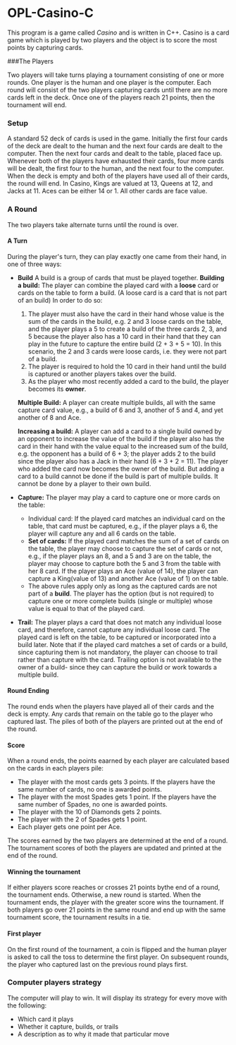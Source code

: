 # OPL-Casino-C

This program is a game called *Casino* and is written in C++.  Casino is a card game which is played by two players and the object is to score the most points by capturing cards.

###The Players

Two players will take turns playing a tournament consisting of one or more rounds. One player is the human and one player is the computer. Each round will consist of the two players capturing cards until there are no more cards left in the deck. Once one of the players reach 21 points, then the tournament will end.

### Setup

A standard 52 deck of cards is used in the game. Initially the first four cards of the deck are dealt to the human and the next four cards are dealt to the computer. Then the next four cards and dealt to the table, placed face up.  Whenever both of the players have exhausted their cards, four more cards will be dealt, the first four to the human, and the next four to the computer. When the deck is empty and both of the players have used all of their cards, the round will end. In Casino, Kings are valued at 13, Queens at 12, and Jacks at 11. Aces can be either 14 or 1. All other cards are face value.

### A Round
The two players take alternate turns until the round is over.

#### A Turn

During the player's turn, they can play exactly one came from their hand, in one of three ways:

- **Build** A build is a group of cards that must be played together.
	**Building a build:** The player can combine the played card with a **loose** card or cards on the table to form a build. (A loose card is a card that is not part of an build) In order to do so:
	1. The player must also have the card in their hand whose value is the sum of the cards in the build, e.g. 2 and 3 loose cards on the table, and the player plays a 5 to create a build of the three cards 2, 3, and 5 because the player also has a 10 card in their hand that they can play in the future to capture the entire build (2 + 3 + 5 = 10). In this scenario, the 2 and 3 cards were loose cards, i.e. they were not part of a build.
	2. The player is required to hold the 10 card in their hand until the build is captured or another players takes over the build.
	3. As the player who most recently added a card to the build, the player becomes its **owner**.

	**Multiple Build:** A player can create multiple builds, all with the same capture card value, e.g., a build of 6 and 3, another of 5 and 4, and yet another of 8 and Ace.

	**Increasing a build:** A player can add a card to a single build owned by an opponent to increase the value of the build if the player also has the card in their hand with the value equal to the increased sum of the build, e.g. the opponent has a build of 6 + 3; the player adds 2 to the build since the player also has a Jack in their hand (6 + 3 + 2 = 11). The player who added the card now becomes the owner of the build. But adding a card to a build cannot be done if the build is part of multiple builds. It cannot be done by a player to their own build.
- **Capture:** The player may play a card to capture one or more cards on the table:
	- Individual card: If the played card matches an individual card on the table, that card must be captured, e.g., if the player plays a 6, the player will capture any and all 6 cards on the table.
	- **Set of cards:** If the played card matches the sum of a set of cards on the table, the player may choose to capture the set of cards or not, e.g., if the player plays an 8, and a 5 and 3 are on the table,  the player may choose to capture both the 5 and 3 from the table with her 8 card. If the player plays an Ace (value of 14), the player can capture a King(value of 13) and another Ace (value of 1) on the table.
	- The above rules apply only as long as the captured cards are not part of a **build**. The player has the option (but is not required) to capture one or more complete builds (single or multiple) whose value is equal to that of the played card.

- **Trail:** The player plays a card that does not match any individual loose card, and therefore, cannot capture any individual loose card. The played card is left on the table, to be captured or incorporated into a build later. Note that if the played card matches a set of cards or a build, since capturing them is not mandatory, the player can choose to trail rather than capture with the card. Trailing option is not available to the owner of a build- since they can capture the build or work towards a multiple build.

#### Round Ending
The round ends when the players have played all of their cards and the deck is empty. Any cards that remain on the table go to the player who captured last. The piles of both of the players are printed out at the end of the round.

#### Score
When a round ends, the points eaarned by each player are calculated based on the cards in each players pile:
- The player with the most cards gets 3 points. If the players have the same number of cards, no one is awarded points.
- The player with the most Spades gets 1 point. If the players have the same number of Spades, no one is awarded points.
- The player with the 10 of Diamonds gets 2 points.
- The player with the 2 of Spades gets 1 point.
- Each player gets one point per Ace.

The scores earned by the two players are determined at the end of a round.
The tournament scores of both the players are updated and printed at the end of the round.

#### Winning the tournament
If either players score reaches or crosses 21 points bythe end of a round, the tournament ends. Otherwise, a new round is started. When the tournament ends, the player with the greater score wins the tournament. If both players go over 21 points in the same round and end up with the same tournament score, the tournament results in a tie.

#### First player
On the first round of the tournament, a coin is flipped and the human player is asked to call the toss to determine the first player. On subsequent rounds, the player who captured last on the previous round plays first.

### Computer players strategy
The computer will play to win. It will display its strategy for every move with the following:
- Which card it plays
- Whether it capture, builds, or trails
- A description as to why it made that particular move

